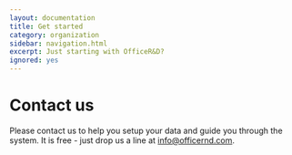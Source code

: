 ```yaml
---
layout: documentation
title: Get started
category: organization
sidebar: navigation.html
excerpt: Just starting with OfficeR&D?
ignored: yes
---
```


# Contact us
Please contact us to help you setup your data and guide you through the system. It is free - just drop us a line at <a href="mailto:info@officernd.com">info@officernd.com</a>.